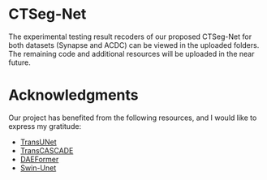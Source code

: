 # CTSeg-Net
The experimental testing result recoders of our proposed CTSeg-Net for both datasets (Synapse and ACDC) can be viewed in the uploaded folders. The remaining code and additional resources will be uploaded in the near future. 
# Acknowledgments
Our project has benefited from the following resources, and I would like to express my gratitude:
* [TransUNet](https://github.com/Beckschen/TransUNet)
* [TransCASCADE](https://github.com/SLDGroup/G-CASCADE)
* [DAEFormer](https://github.com/xmindflow/DAEFormer)
* [Swin-Unet](https://github.com/HuCaoFighting/Swin-Unet)
